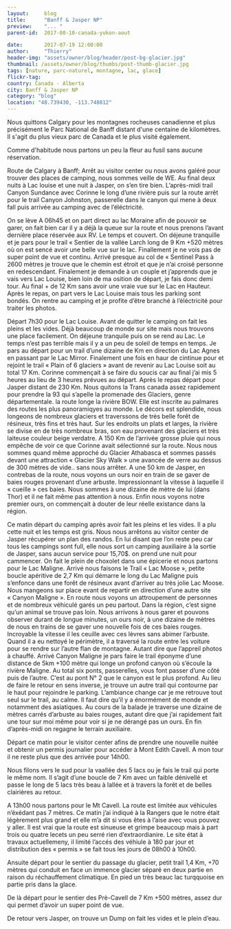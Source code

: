```yaml
---
layout:     blog
title:      "Banff & Jasper NP"
preview:    "... "
parent-id:  2017-08-10-canada-yukon-aout

date:       2017-07-19 12:00:00
author:     "Thierry"
header-img: "assets/owner/blog/header/post-bg-glacier.jpg"
thumbnail: /assets/owner/blog/thumbs/post-thumb-glacier.jpg
tags: [nature, parc-naturel, montagne, lac, glace]
flickr-tag: 
country: Canada - Alberta
city: Banff & Jasper NP
category: "blog"
location: "48.739430, -113.748812"
---
```


Nous quittons Calgary pour les montagnes rocheuses canadienne et plus précisément le Parc National de Banff distant d'une centaine de kilomètres. Il s'agit du plus vieux parc de Canada et le plus visité également.


Comme d'habitude nous partons un peu la fleur au fusil sans aucune réservation.



Route de Calgary à Banff; Arrêt au visitor center ou nous avons galéré pour trouver des places de camping, nous sommes veille de WE. Au final deux nuits à Lac louise et une nuit à Jasper, on s’en tire bien. L’après-midi trail  Canyon Sundance avec Corinne le long d’une rivière puis sur la route arrêt pour le trail Canyon Johnston, passerelle dans le canyon qui mene à deux fall puis arrivée au camping avec de l’éléctricité.


On se lève A 06h45 et on part direct au lac Moraine afin de pouvoir se garer, on fait bien car il y a déjà la queue sur la route et nous prenons l’avant dernière place réservée aux RV. Le temps et couvert. On déjeune tranquille et je pars pour le trail « Sentier de la vallée Larch long de 9 Km +520 mètres où on est sencé avoir une belle vue sur le lac. Finallement je ne vois pas de super point de vue et continu. Arrivé presque au col de « Sentinel Pass à 2600 mètres je trouve que le chemin est étroit et que je n’ai croisé personne en redescendant. Finalement je demande à un couple et j’apprends que je vais vers Lac Louise, bien loin de ma osition de départ, je fais donc demi tour. Au final + de 12 Km sans avoir une vraie vue sur le Lac en Hauteur. Après le repas, on part vers le Lac Louise mais tous les parking sont bondés. On rentre au camping et je profite d’être branché à l’éléctricité pour traiter les photos. 


Départ 7h30 pour le Lac Louise. Avant de quitter le camping on fait les pleins et les vides. Déjà beaucoup de monde sur site mais nous trouvons une place facilement. On déjeune tranquile puis on se rend au Lac. Le temps n’est pas terrible mais il y a un peu de soleil de temps en temps. Je pars au départ pour un trail d’une dizaine de Km en direction du Lac Agnes en passant par le Lac Mirror. Finalement une fois en haur de cintinue pour et rejoint le trail « Plain of 6 glaciers » avant de revenir au Lac Louise soit au total 17 Km. Corinne commençait à se faire du soucis car au final j’ai mis 5 heures au lieu de 3 heures prévues au départ. Après le repas départ pour Jasper distant de 230 Km. Nous quitons la Trans canada assez rapidement pour prendre la 93 qui s’apelle la promenade des Glaciers, genre départementale. la route longe la rivière BOW. Elle est inscrite au palmares des routes les plus panoramiqyes au monde. Le décors est splendide, nous longeons de nombreux glaciers et traverssons de très belle forêt de résineux, très fins et très haut. Sur les endroits un plats et larges, la rivière se divise en de très nombreux bras, son eau provenant des glaciers et très laiteuse couleur beige verdatre. A 150 Km de l’arrivée grosse pluie qui nous empêche de voir ce que Corinne avait sélectionné sur la route. Nous nous sommes quand même approché du Glacier Athabasca et sommes passés devant une attraction « Glacier Sky Walk » une avancée de verre au dessus de 300 mètres de vide.. sans nous arrêter. A une 50 km de Jasper, en contrebas de la route, nous voyons un ours noir en train de se gaver de baies rouges provenant d’une arbuste. Impressionnant la vitesse à laquelle il « cueille » ces baies. Nous sommes à une dizaine de mètre de lui (dans Thor) et il ne fait même pas attention à nous. Enfin nous voyons notre premier ours, on commençait à douter de leur réelle existance dans la région. 

Ce matin départ du camping après avoir fait les pleins et les vides. Il a plu cette nuit et les temps est gris. Nous nous arrêtons au visitor center de Jasper récupérer un plan des randos. En lui disant que l’on reste peu car tous les campings sont full, elle nous sort un camping auxiliaire à la sortie de Jasper, sans aucun service pour 15,70$. on prend une nuit pour cammencer. On fait le plein de choxolet dans une épicerie et nous partons pour le Lac Maligne. Arrivé nous faisons le Trail « Lac Moose », petite boucle apéritive de 2,7 Km qui démarre le long du Lac Maligne puis s’enfonce dans une forêt de résineux avant d’arriver au très jolie Lac Moose. Nous mangeons sur place evant de repartir en direction d’une autre site « Canyon Maligne ». En route nous voyons un attroupement de personnes et de nombreux véhiculé garés un peu partout. Dans la région, c’est signe qu’un animal se trouve pas loin. Nous arrivons à nous garer et pouvons observer durant de longue minutes, un ours noir, à une dizaine de mètres de nous en trains de se gaver une nouvelle fois de ces baies rouges. Incroyable la vitesse il les ceuille avec ces lèvres sans abimer l’arbuste. Quand il a eu nettoyé le périmètre, il a traversé la route entre les voiture pour se rendre sur l’autre flan de montagne. Autant dire que l’appreil photos à chauffé. Arrivé Canyon Maligne je pars faire le trail éponyme d’une distance de 5km +100 mètre qui longe un profond canyon où s’écoule la rivière Maligne. Au total six ponts, passerelles, vous font passer d’une côté puis de l’autre. C’est au pont N° 2 que le canyon est le plus profond. Au lieu de faire le retour en sens inverse, je trouve un autre trail qui contourne par le haut pour rejoindre le parking. L’ambiance change car je me retrouve tout seul sur le trail, au calme. Il faut dire qu’il y a énormément de monde et notamment des asiatiques. Au cours de la balade je traverse une dizaine de mètres carrés d’arbuste au baies rouges, autant dire que j’ai rapidement fait une tour sur moi même pour voir si je ne dérangé pas un ours. En fin d’après-midi on regagne le terrain auxiliaire.

Départ ce matin pour le visitor center afins de prendre une nouvelle nuitée et obtenir un permis journalier pour accéder à Mont Edith Cavell. A mon tour il ne reste plus que des arrivée pour 14h00.

Nous filons vers le sud pour la vaallée des 5 lacs ou je fais le trail qui porte le même nom. Il s’agit d’une boucle de 7 Km avec un faible dénivellé et passe le long de 5 lacs très beau à lallée et à travers la forêt et de belles clairières au retour.

A 13h00 nous partons pour le Mt Cavell. La route est limitée aux véhicules n’éxédant pas 7 mètres. Ce matin j’ai indiqué à la Rangers que le notre était légèrement plus grand et elle m’a dit si vous êtes à l’aise avec vous pouvez y aller. Il est vrai que la route est sinueuse et grimpe beaucoup mais à part trois ou quatre lecets un peu serré rien d’extraordianire. Le site état à travaux actuellemeny, il limité l’accés des véhiule à 180 par jour et distribution des « permis » se fait tous les jours de 08h00 à 10h00.

Ansuite départ pour le sentier du passage du glacier, petit trail 1,4 Km, +70 mètres qui conduit en face un immence glacier séparé en deux partie en raison du réchauffement climatique. En pied un très beauc lac turqquoise en partie pris dans la glace.

De là départ pour le sentier des Prè-Cavell de 7 Km +500 mètres, assez dur qui permet d’avoir un super point de vue.

De retour vers Jasper, on trouve un Dump on fait les vides et le plein d’eau.
